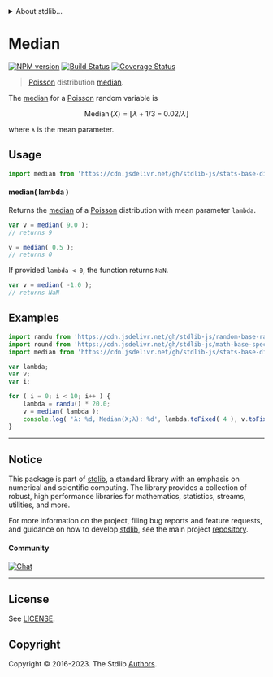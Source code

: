 <!--

@license Apache-2.0

Copyright (c) 2018 The Stdlib Authors.

Licensed under the Apache License, Version 2.0 (the "License");
you may not use this file except in compliance with the License.
You may obtain a copy of the License at

   http://www.apache.org/licenses/LICENSE-2.0

Unless required by applicable law or agreed to in writing, software
distributed under the License is distributed on an "AS IS" BASIS,
WITHOUT WARRANTIES OR CONDITIONS OF ANY KIND, either express or implied.
See the License for the specific language governing permissions and
limitations under the License.

-->


<details>
  <summary>
    About stdlib...
  </summary>
  <p>We believe in a future in which the web is a preferred environment for numerical computation. To help realize this future, we've built stdlib. stdlib is a standard library, with an emphasis on numerical and scientific computation, written in JavaScript (and C) for execution in browsers and in Node.js.</p>
  <p>The library is fully decomposable, being architected in such a way that you can swap out and mix and match APIs and functionality to cater to your exact preferences and use cases.</p>
  <p>When you use stdlib, you can be absolutely certain that you are using the most thorough, rigorous, well-written, studied, documented, tested, measured, and high-quality code out there.</p>
  <p>To join us in bringing numerical computing to the web, get started by checking us out on <a href="https://github.com/stdlib-js/stdlib">GitHub</a>, and please consider <a href="https://opencollective.com/stdlib">financially supporting stdlib</a>. We greatly appreciate your continued support!</p>
</details>

# Median

[![NPM version][npm-image]][npm-url] [![Build Status][test-image]][test-url] [![Coverage Status][coverage-image]][coverage-url] <!-- [![dependencies][dependencies-image]][dependencies-url] -->

> [Poisson][poisson-distribution] distribution [median][median].

<!-- Section to include introductory text. Make sure to keep an empty line after the intro `section` element and another before the `/section` close. -->

<section class="intro">

The [median][median] for a [Poisson][poisson-distribution] random variable is

<!-- <equation class="equation" label="eq:poisson_median" align="center" raw="\operatorname{Median}\left( X \right) = \lfloor \lambda+1/3-0.02/\lambda \rfloor " alt="Median for a Poisson distribution."> -->

```math
\mathop{\mathrm{Median}}\left( X \right) = \lfloor \lambda+1/3-0.02/\lambda \rfloor 
```

<!-- <div class="equation" align="center" data-raw-text="\operatorname{Median}\left( X \right) = \lfloor \lambda+1/3-0.02/\lambda \rfloor " data-equation="eq:poisson_median">
    <img src="https://cdn.jsdelivr.net/gh/stdlib-js/stdlib@51534079fef45e990850102147e8945fb023d1d0/lib/node_modules/@stdlib/stats/base/dists/poisson/median/docs/img/equation_poisson_median.svg" alt="Median for a Poisson distribution.">
    <br>
</div> -->

<!-- </equation> -->

where `λ` is the mean parameter.

</section>

<!-- /.intro -->

<!-- Package usage documentation. -->



<section class="usage">

## Usage

```javascript
import median from 'https://cdn.jsdelivr.net/gh/stdlib-js/stats-base-dists-poisson-median@v0.1.1-deno/mod.js';
```

#### median( lambda )

Returns the [median][median] of a [Poisson][poisson-distribution] distribution with mean parameter `lambda`.

```javascript
var v = median( 9.0 );
// returns 9

v = median( 0.5 );
// returns 0
```

If provided `lambda < 0`, the function returns `NaN`.

```javascript
var v = median( -1.0 );
// returns NaN
```

</section>

<!-- /.usage -->

<!-- Package usage notes. Make sure to keep an empty line after the `section` element and another before the `/section` close. -->

<section class="notes">

</section>

<!-- /.notes -->

<!-- Package usage examples. -->

<section class="examples">

## Examples

<!-- eslint no-undef: "error" -->

```javascript
import randu from 'https://cdn.jsdelivr.net/gh/stdlib-js/random-base-randu@deno/mod.js';
import round from 'https://cdn.jsdelivr.net/gh/stdlib-js/math-base-special-round@deno/mod.js';
import median from 'https://cdn.jsdelivr.net/gh/stdlib-js/stats-base-dists-poisson-median@v0.1.1-deno/mod.js';

var lambda;
var v;
var i;

for ( i = 0; i < 10; i++ ) {
    lambda = randu() * 20.0;
    v = median( lambda );
    console.log( 'λ: %d, Median(X;λ): %d', lambda.toFixed( 4 ), v.toFixed( 4 ) );
}
```

</section>

<!-- /.examples -->

<!-- Section to include cited references. If references are included, add a horizontal rule *before* the section. Make sure to keep an empty line after the `section` element and another before the `/section` close. -->

<section class="references">

</section>

<!-- /.references -->

<!-- Section for related `stdlib` packages. Do not manually edit this section, as it is automatically populated. -->

<section class="related">

</section>

<!-- /.related -->

<!-- Section for all links. Make sure to keep an empty line after the `section` element and another before the `/section` close. -->


<section class="main-repo" >

* * *

## Notice

This package is part of [stdlib][stdlib], a standard library with an emphasis on numerical and scientific computing. The library provides a collection of robust, high performance libraries for mathematics, statistics, streams, utilities, and more.

For more information on the project, filing bug reports and feature requests, and guidance on how to develop [stdlib][stdlib], see the main project [repository][stdlib].

#### Community

[![Chat][chat-image]][chat-url]

---

## License

See [LICENSE][stdlib-license].


## Copyright

Copyright &copy; 2016-2023. The Stdlib [Authors][stdlib-authors].

</section>

<!-- /.stdlib -->

<!-- Section for all links. Make sure to keep an empty line after the `section` element and another before the `/section` close. -->

<section class="links">

[npm-image]: http://img.shields.io/npm/v/@stdlib/stats-base-dists-poisson-median.svg
[npm-url]: https://npmjs.org/package/@stdlib/stats-base-dists-poisson-median

[test-image]: https://github.com/stdlib-js/stats-base-dists-poisson-median/actions/workflows/test.yml/badge.svg?branch=v0.1.1
[test-url]: https://github.com/stdlib-js/stats-base-dists-poisson-median/actions/workflows/test.yml?query=branch:v0.1.1

[coverage-image]: https://img.shields.io/codecov/c/github/stdlib-js/stats-base-dists-poisson-median/main.svg
[coverage-url]: https://codecov.io/github/stdlib-js/stats-base-dists-poisson-median?branch=main

<!--

[dependencies-image]: https://img.shields.io/david/stdlib-js/stats-base-dists-poisson-median.svg
[dependencies-url]: https://david-dm.org/stdlib-js/stats-base-dists-poisson-median/main

-->

[chat-image]: https://img.shields.io/gitter/room/stdlib-js/stdlib.svg
[chat-url]: https://app.gitter.im/#/room/#stdlib-js_stdlib:gitter.im

[stdlib]: https://github.com/stdlib-js/stdlib

[stdlib-authors]: https://github.com/stdlib-js/stdlib/graphs/contributors

[umd]: https://github.com/umdjs/umd
[es-module]: https://developer.mozilla.org/en-US/docs/Web/JavaScript/Guide/Modules

[deno-url]: https://github.com/stdlib-js/stats-base-dists-poisson-median/tree/deno
[umd-url]: https://github.com/stdlib-js/stats-base-dists-poisson-median/tree/umd
[esm-url]: https://github.com/stdlib-js/stats-base-dists-poisson-median/tree/esm
[branches-url]: https://github.com/stdlib-js/stats-base-dists-poisson-median/blob/main/branches.md

[stdlib-license]: https://raw.githubusercontent.com/stdlib-js/stats-base-dists-poisson-median/main/LICENSE

[poisson-distribution]: https://en.wikipedia.org/wiki/Poisson_distribution

[median]: https://en.wikipedia.org/wiki/Median

</section>

<!-- /.links -->
